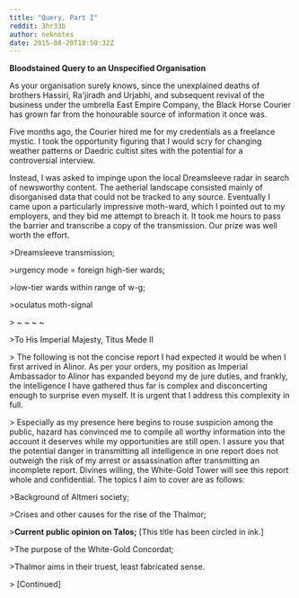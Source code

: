 ```yaml
---
title: "Query, Part I"
reddit: 3hr33b
author: neknotes
date: 2015-08-20T18:50:32Z
---
```


**Bloodstained Query to an Unspecified Organisation**

As your organisation surely knows, since the unexplained deaths of brothers Hassiri, Ra'jiradh and Urjabhi, and subsequent revival of the business under the umbrella East Empire Company, the Black Horse Courier has grown far from the honourable source of information it once was.

Five months ago, the Courier hired me for my credentials as a freelance mystic. I took the opportunity figuring that I would scry for changing weather patterns or Daedric cultist sites with the potential for a controversial interview.

Instead, I was asked to impinge upon the local Dreamsleeve radar in search of newsworthy content. The aetherial landscape consisted mainly of disorganised data that could not be tracked to any source. Eventually I came upon a particularly impressive moth-ward, which I pointed out to my employers, and they bid me attempt to breach it. It took me hours to pass the barrier and transcribe a copy of the transmission. Our prize was well worth the effort.

&gt;Dreamsleeve transmission;

&gt;urgency mode = foreign high-tier wards;

&gt;low-tier wards within range of w-g;

&gt;oculatus moth-signal

&gt; ~ ~ ~ ~

&gt;To His Imperial Majesty, Titus Mede II

&gt; The following is not the concise report I had expected it would be when I first arrived in Alinor. As per your orders, my position as Imperial Ambassador to Alinor has expanded beyond my de jure duties, and frankly, the intelligence I have gathered thus far is complex and disconcerting enough to surprise even myself. It is urgent that I address this complexity in full. 

&gt; Especially as my presence here begins to rouse suspicion among the public, hazard has convinced me to compile all worthy information into the account it deserves while my opportunities are still open. I assure you that the potential danger in transmitting all intelligence in one report does not outweigh the risk of my arrest or assassination after transmitting an incomplete report. Divines willing, the White-Gold Tower will see this report whole and confidential. The topics I aim to cover are as follows:

&gt;Background of Altmeri society;

&gt;Crises and other causes for the rise of the Thalmor;

&gt;**Current public opinion on Talos;** [This title has been circled in ink.]

&gt;The purpose of the White-Gold Concordat;

&gt;Thalmor aims in their truest, least fabricated sense.


&gt; [Continued]

